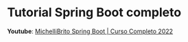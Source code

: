 # Tutorial Spring Boot completo

**Youtube**: [MichelliBrito Spring Boot | Curso Completo 2022](https://www.youtube.com/watch?v=LXRU-Z36GEU&t=4666s&ab_channel=MichelliBrito) 
